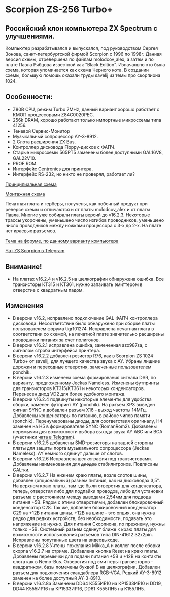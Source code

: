 # Scorpion ZS-256 Turbo+

## Российский клон компьютера ZX Spectrum с улучшениями.

Компьютер разрабатывался и выпускался, под руководством Сергея Зонова, санкт-петербургской фирмой Scorpion с 1996 по 1998г.
Данная версия схемы, отревершена по файлам molodcov_alex, а затем и по плате Павла Рябцова известной как "Black Edition".
Изначально это была схема, которая упоминается как схема Черного кота. В создании схемы, большую помощь оказали труды savelij из темы про скорпиона 1024.

## Особенности:
- Z80B CPU, режим Turbo 7MHz, данный вариант хорошо работает с КМОП процессорами Z84C0020PEC.
- 256k DRAM, хорошо работают только импортные микросхемы типа 41256.
- Теневой Сервис-Монитор
- Музыкальный сопроцессор AY-3-8912.
- 2 Слота расширения ZX Bus.
- Контроллер дисковода Floppy-дисков с ФАПЧ.
- Старые микросхемы 565РТ5 заменены более доступными GAL16V8, GAL22V10.
- PROF ROM.
- Интерфейс Centronics для принтера.
- Интерфейс RS-232, но никто не проверял, работает ли?

[Принципиальная схема](Export/Schematic_Scorpion-256-Turbo_v16.2.8.pdf)

[Монтажная схема](Export/PCB_SILK_TOP_v16.2.8.pdf)

Печатная плата и герберы, получены, как побочный продукт при реверсе схемы и отличаются и от платы molodcov_alex и от платы Павла. Многие уже собирали платы версий до v16.2.3. 
Некоторые трассы укорочены, уменьшено число изгибов проводников, уменьшено число проводников между ножками процессора с 3-х до 2-х.
На плате нет краевых разъемов.

[Тема на форуме, по данному варианту компьютера](https://zx-pk.ru/threads/9195-scorpion-zs-256-turbo-restored)

[Чат ZS Scorpion  в Telegram](https://t.me/zs_scorpion)

## Внимание!
- На платах v16.2.4 и v16.2.5 на шелкографии обнаружена ошибка. Все транзисторы КТ315 и КТ361, нужно запаивать эмиттером в отверстие с квадратным падом.

## Изменения
- В версии v16.2, исправлено подключение GAL ФАПЧ контроллера дисковода. Несоответствие было обнаружено при сборке платы пользователем форума tigr101274. Исправлена печатная плата в соответствии со схемой, на печатной плате значительно расширены проводники питания за счет полигонов.
- В версии v16.2.1 исправлена ошибка, замеченная azx987sa, с сигналом строба интерфейса принтера.
- В версии v16.2.2 добавлен резистор R76, как в Scorpion ZS 1024 Turbo+ от savelij, для лучшего качества звука с AY. Убраны лишние дорожки и переходные отверстия, замеченные пользователем ponchik.
- В версии v16.2.3 изменена схема формирования сигнала DSR, по варианту, предложенному Jeckas Nameless. Изменены футпринты для транзисторов КТ315/КТ361 и некоторых конденсаторов. Перенесен диод VD2 для более удобного монтажа.
- В версии v16.2.4 подвинуты некоторые элементы для удобства сборки, заменен футпринт AY (ponchik). На разъем XP3 выведен сигнал SYNC и добавлен разъем X16 - выход частоты 14МГц. Добавлены конденсаторы по питанию, в районе чипов памяти (ponchik). Перенумерованы диоды, для соответствия оригиналу, H4 заменен на H5 в формирователе SYNC (RomanRom2). Добавлены перемычки для возможности выбора выхода звука AY ABC или BCA (участники [чата в Telegram](https://t.me/zs_scorpion)). 
- В версии v16.2.5 добавлены SMD-резисторы на задней стороны платы  для защиты порта музыкального сопроцессора (Jeckas Nameless). AY немного сдвинут дальше от слотов.
- В версии v16.2.6 Исправлена шелкография под транзисторами. Добавлены наименования для ~~диодов~~ стабилитронов. Подписаны GAL-ки.
- В версии v16.2.7 На нижнем краю платы, возле слотов шины, добавлен (опциональный) разъем питания, как на дисководах 3,5". 
На верхнем краю платы, там где были отверстия для конденсатора, теперь, отверстия либо для подпайки проводов, либо для установки разъема с расстоянием между выводами 2,54мм для подвода питания +5В. 
Рядом с этими отверстиями, добавлен блокировочный конденсатор С28. Так же, добавлен блокировочный конденсатор C29 на +12В питания шины. 
+12В на шине - это опция, она нужна редко для редких устройств, без необходимости, подавать это напряжение не нужно. Для питания Скорпиона, по прежнему, нужны только +5В.
Системный разъем сдвинут ближе к краю платы для возможности использования разъемов типа DIN-41612 32x2pin. Исправлены попутанные цвета на видеовыходе.
- В версии v16.2.8 Учтены пожелания Mikka_A и коллег после сборки скорпа v16.2.7 на стриме. Добавлена кнопка Reset на краю платы. Добавлены перемычки для подачи питания +5В и +12В на контакты слота как в Nemo-Bus. Отверстия под эмиттеры транзисторов - квадратиком, базы помечены буквой Б на шелкографии. Добавлен разъем для подключения скандаблера RGB-VGA. Редкий AY-3-8912 заменен на более доступный AY-3-8910.
- В версии v16.2.8а Заменены DD64 К555ИЕ10 на КР1533ИЕ10 и DD19, DD44 К555ИР16 на КР1533ИР16, DD61 К555ЛН5 на К155ЛН5.
